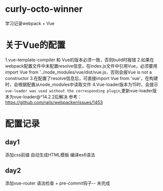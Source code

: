 # curly-octo-winner
学习记录webpack + Vue

# 关于Vue的配置
1.vue-template-compiler 和 Vue的版本必须一致，否则build时报错
2.如果在webpack配置文件中未配置resolve信息，在index.js文件中引用Vue，必须要用import Vue from '../node_modules/vue/dist/vue.js，否则会报Vue is not a constructor
3.在配置了resolve信息后，可直接import Vue from 'vue'，在构建时，会根据配置从node_modules中读取文件
4.Vue-loader版本为15时，会提示 ``` vue-loader was used without the corresponding plugin```,更新vue-loader版本为vue-loader@^14.2.2后解决 参考：https://github.com/rails/webpacker/issues/1453

# 配置记录
## day1
添加css前缀
自动生成HTML模板
编译es6语法

## day2
添加vue-router
语法检查 + pre-commit钩子-- 未完成
